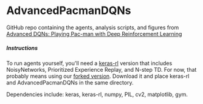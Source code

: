 # AdvancedPacmanDQNs
GitHub repo containing the agents, analysis scripts, and figures from [Advanced DQNs: Playing Pac-man with Deep Reinforcement Learning](www.cavml.com/research)

##### Instructions
To run agents yourself, you'll need a [keras-rl](https://github.com/keras-rl/keras-rl) version that includes NoisyNetworks, Prioritized Experience Replay, and N-step TD. For now, that probably means using our [forked version](https://github.com/jakegrigsby/keras-rl). Download it and place keras-rl and AdvancedPacmanDQNs in the same directory.

Dependencies include: keras, keras-rl, numpy, PIL, cv2, matplotlib, gym.
